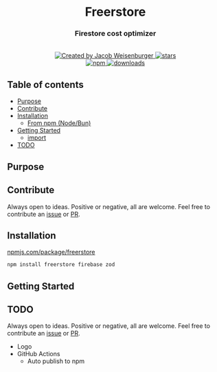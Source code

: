 <div align='center'>
    <!-- <img src='logo.svg' width='200px' alt='Freerstore logo' /> -->
    <h1>Freerstore</h1>
    <h3>Firestore cost optimizer</h3>
</div>

<br>

<div align='center'>
    <a href='https://github.com/JacobWeisenburger' rel='nofollow'>
        <img alt='Created by Jacob Weisenburger'
            src='https://img.shields.io/badge/created%20by-Jacob%20Weisenburger-274D82.svg'>
    </a>
    <a href='https://github.com/JacobWeisenburger/freerstore/stargazers' rel='nofollow'>
        <img alt='stars' src='https://img.shields.io/github/stars/JacobWeisenburger/freerstore?color=blue'>
    </a>
</div>

<div align='center'>
    <a href='https://www.npmjs.com/package/freerstore' rel='nofollow'>
        <img alt='npm' src='https://img.shields.io/npm/v/freerstore?color=blue'>
    </a>
    <a href='https://www.npmjs.com/package/freerstore' rel='nofollow'>
        <img alt='downloads' src='https://img.shields.io/npm/dw/freerstore?color=blue'>
    </a>
</div>

## Table of contents
- [Purpose](#purpose)
- [Contribute](#contribute)
- [Installation](#installation)
    - [From npm (Node/Bun)](#from-npm-nodebun)
- [Getting Started](#getting-started)
    - [import](#import)
- [TODO](#todo)

## Purpose

## Contribute
Always open to ideas. Positive or negative, all are welcome. Feel free to contribute an [issue](https://github.com/JacobWeisenburger/freerstore/issues) or [PR](https://github.com/JacobWeisenburger/freerstore/pulls).

## Installation
[npmjs.com/package/freerstore](https://www.npmjs.com/package/freerstore)
```sh
npm install freerstore firebase zod
```

## Getting Started

<!-- ```ts
import { z } from 'zod'
import { initializeApp } from 'firebase/app'
import { freerstore } from 'freerstore'

// get your firebase config from:
// https://console.firebase.google.com
const firebaseConfig = {
    apiKey: '',
    authDomain: '',
    projectId: '',
    storageBucket: '',
    messagingSenderId: '',
    appId: ''
}

const firebaseApp = initializeApp( firebaseConfig )

// only supports top level collections currently
// feel free to open a PR to add support for subcollections
const collectionName = 'foobar'

const documentSchema = z.object( {
    name: z.string(),
    exp: z.number(),
} )
type DocumentData = z.infer<typeof documentSchema>
// type DocumentData = {
//     name: string
//     exp: number
// }

const collection = freerstore.getCollection( {
    firebaseApp,
    collectionName,
    documentSchema,
} )

const unsubscribe = collection.onSnapshot( resultsMap => {
    // resultsMap: Map<string, z.SafeParseReturnType>

    // Do something with the results
    resultsMap.forEach( ( result, id ) => {
        if ( result.success ) {
            // result.data: DocumentData & {
            //     freerstore: {
            //         modifiedAt: string /* ISO date string */
            //     }
            // }
            console.log( id, result.data )
        } else {
            // result.error: ZodError
            console.error( id, result.error )
        }
    } )
} )

setTimeout( () => {
    /* setDocs handles batches for you */
    collection.setDocs( {
        someId1: { name: 'Frodo', exp: 13 },
        someId2: { name: 'Aragorn', exp: 87 },
        someId3: { name: 'Gandalf', exp: 9999 },
    } )
}, 1000 )

// unsubscribe at some point to prevent memory leaks 
setTimeout( () => {
    unsubscribe()
}, 10_000 )
``` -->

## TODO
Always open to ideas. Positive or negative, all are welcome. Feel free to contribute an [issue](https://github.com/JacobWeisenburger/freerstore/issues) or [PR](https://github.com/JacobWeisenburger/freerstore/pulls).
- Logo
- GitHub Actions
    - Auto publish to npm